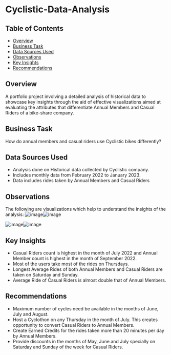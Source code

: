 # Cyclistic-Data-Analysis


## Table of Contents

- [Overview](#Overview)
- [Business Task](#Business-Task)
- [Data Sources Used](#Data-Sources-Used)
- [Observations](#Observations)
- [Key Insights](#Key-Insights)
- [Recommendations](#Recommendations)



## Overview
A portfolio project involving a detailed analysis of historical data to showcase key insights through the aid of effective visualizations aimed at evaluating the attributes that differentiate Annual Members and Casual Riders of a bike-share company.


## Business Task
How do annual members and casual riders use Cyclistic bikes differently?


## Data Sources Used
<html>
  <body>
<ul>
  <li>Analysis done on Historical data collected by Cyclistic company.</li>
  <li>Includes monthly data from February 2022 to January 2023.</li>
  <li>Data includes rides taken by Annual Members and Casual Riders</li>
 </ul>
  </body>
  </html>

  
## Observations
The following are visualizations which help to understand the insights of the analysis:
![image](https://user-images.githubusercontent.com/50827301/227129548-a3b4e9ec-bb09-454b-822d-237f01159203.png)![image](https://user-images.githubusercontent.com/50827301/227129628-985cefb3-dc2a-4763-8232-be47454d6147.png)

![image](https://user-images.githubusercontent.com/50827301/227130085-58ef5f46-eee2-4461-b598-63c3013f72b4.png)![image](https://user-images.githubusercontent.com/50827301/227130149-ab6d00a4-8262-4b07-8d00-476db244b4e7.png)



## Key Insights
<html>
  <body>
<ul>
  <li>Casual Riders count is highest in the month of July 2022 and Annual Member count is highest in the month of September 2022.
</li>
  <li>Most of the users take most of the rides on Thursdays.
</li>
  <li>Longest Average Rides of both Annual Members and Casual Riders are taken on Saturday and Sunday.
</li>
  <li>Average Ride of Casual Riders is almost double that of Annual Members.</li>
 </ul>
  </body>
  </html>
  
  
  ## Recommendations
  
<html>
  <body>
<ul>
  <li>Maximum number of cycles need be available in the months of June, July and August.
</li>
  <li>Host a Cyclothon on any Thursday in the month of July. This creates opportunity to convert Casual Riders to Annual Members.
</li>
  <li>Create Earned Credits for the rides taken more than 20 minutes per day by Annual Members.
</li>
  <li>Provide discounts in the months of May, June and July specially on Saturday and Sunday of the week for Casual Riders.</li>
 </ul>
  </body>
  </html>

  




